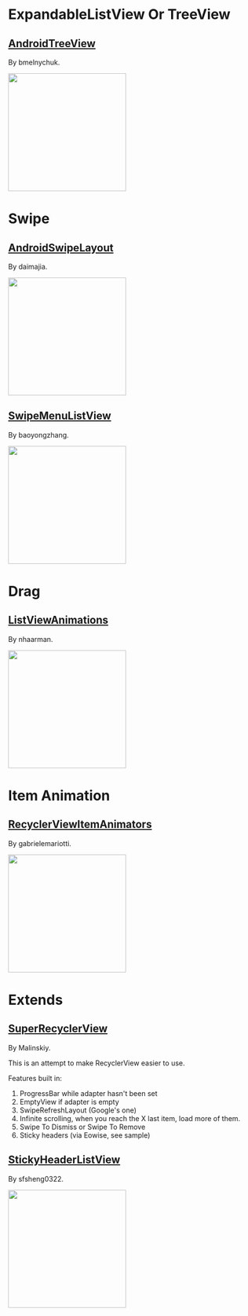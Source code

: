 # ExpandableListView Or TreeView

## [AndroidTreeView](https://github.com/bmelnychuk/AndroidTreeView)

By bmelnychuk.

<img src="https://camo.githubusercontent.com/e600e1392139be2db0f466f30c63ecd84af39080/68747470733a2f2f6c68352e67677068742e636f6d2f55743642795f69556e6b4e667a49626150427363386842655165466a5f3255584a685f3174667744646c544171476b6869523732415f417751304c304748334f4661673d683930302d7277" width="240"/>

# Swipe

## [AndroidSwipeLayout](https://github.com/daimajia/AndroidSwipeLayout)

By daimajia.

<img src="https://camo.githubusercontent.com/878e29e5defd2c64db4a5ec93119e133cab00807/687474703a2f2f7777322e73696e61696d672e636e2f6d773639302f36313064633033346a7731656a6f706c6170777471673230386e3065373464782e676966" width="240"/>

## [SwipeMenuListView](https://github.com/baoyongzhang/SwipeMenuListView)

By baoyongzhang.

<img src="https://raw.githubusercontent.com/baoyongzhang/SwipeMenuListView/master/demo.gif" width="240"/>

# Drag

## [ListViewAnimations](https://github.com/nhaarman/ListViewAnimations)

By nhaarman.

<img src="https://raw.githubusercontent.com/nhaarman/ListViewAnimations/gh-pages/images/dynamiclistview.gif" width="240"/>

# Item Animation

## [RecyclerViewItemAnimators](https://github.com/gabrielemariotti/RecyclerViewItemAnimators)

By gabrielemariotti.

<img src="https://github.com/gabrielemariotti/RecyclerViewItemAnimators/raw/master/demo.gif" width="240"/>

# Extends

## [SuperRecyclerView](https://github.com/Malinskiy/SuperRecyclerView)

By Malinskiy.

This is an attempt to make RecyclerView easier to use.

Features built in:

  1. ProgressBar while adapter hasn't been set
  2. EmptyView if adapter is empty
  3. SwipeRefreshLayout (Google's one)
  4. Infinite scrolling, when you reach the X last item, load more of them.
  5. Swipe To Dismiss or Swipe To Remove
  6. Sticky headers (via Eowise, see sample)
  
## [StickyHeaderListView](https://github.com/sfsheng0322/StickyHeaderListView)

By sfsheng0322.

<img src="https://github.com/sfsheng0322/StickyHeaderListView/raw/master/screenshots/stickyheader.gif" width="240"/>
